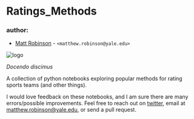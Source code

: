 # Ratings_Methods
### author: ###

* [Matt Robinson](https://github.com/mc-robinson) - `<matthew.robinson@yale.edu>`

![logo](http://sports.sites.yale.edu/sites/default/files/styles/adaptive/public/banner.png?itok=7QjZB_6d)

*Docendo discimus*

A collection of python notebooks exploring popular methods for rating sports teams (and other things).

I would love feedback on these notebooks, and I am sure there are many errors/possible improvements. Feel free to reach out on [twitter](https://twitter.com/YaleSportsGroup), email at matthew.robinson@yale.edu, or send a pull request.  


